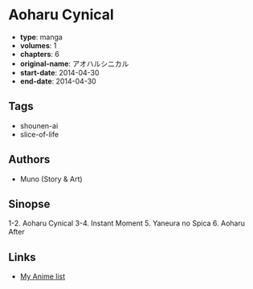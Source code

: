 # Aoharu Cynical

-   **type**: manga
-   **volumes**: 1
-   **chapters**: 6
-   **original-name**: アオハルシニカル
-   **start-date**: 2014-04-30
-   **end-date**: 2014-04-30

## Tags

-   shounen-ai
-   slice-of-life

## Authors

-   Muno (Story & Art)

## Sinopse

1-2. Aoharu Cynical
3-4. Instant Moment 5. Yaneura no Spica 6. Aoharu After

## Links

-   [My Anime list](https://myanimelist.net/manga/95415/Aoharu_Cynical)
